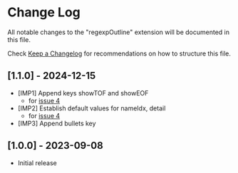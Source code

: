 # Change Log

All notable changes to the "regexpOutline" extension will be documented in this file.

Check [Keep a Changelog](http://keepachangelog.com/) for recommendations on how to structure this file.

## [1.1.0] - 2024-12-15

- [IMP1] Append keys showTOF and showEOF
  - for [issue 4](https://github.com/longfish801/regexpOutline/issues/4)
- [IMP2] Establish default values for nameIdx, detail
  - for [issue 4](https://github.com/longfish801/regexpOutline/issues/4)
- [IMP3] Append bullets key

## [1.0.0] - 2023-09-08

- Initial release
